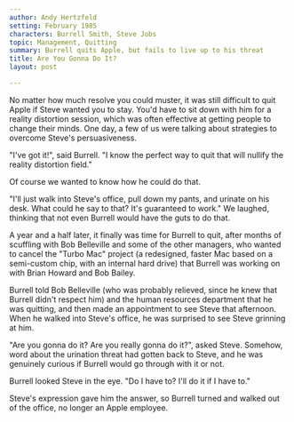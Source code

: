 ```yaml
---
author: Andy Hertzfeld
setting: February 1985
characters: Burrell Smith, Steve Jobs
topic: Management, Quitting
summary: Burrell quits Apple, but fails to live up to his threat
title: Are You Gonna Do It?
layout: post

---
```


No matter how much resolve you could muster, it was still difficult to quit Apple if Steve wanted you to stay. You'd have to sit down with him for a reality distortion session, which was often effective at getting people to change their minds. One day, a few of us were talking about strategies to overcome Steve's persuasiveness.

  
  
  
  
"I've got it!", said Burrell. "I know the perfect way to quit that will nullify the reality distortion field."  
  
  
Of course we wanted to know how he could do that.  
  
  
"I'll just walk into Steve's office, pull down my pants, and urinate on his desk. What could he say to that? It's guaranteed to work." We laughed, thinking that not even Burrell would have the guts to do that.  
  
  
A year and a half later, it finally was time for Burrell to quit, after months of scuffling with Bob Belleville and some of the other managers, who wanted to cancel the "Turbo Mac" project (a redesigned, faster Mac based on a semi-custom chip, with an internal hard drive) that Burrell was working on with Brian Howard and Bob Bailey.  
  
  
Burrell told Bob Belleville (who was probably relieved, since he knew that Burrell didn't respect him) and the human resources department that he was quitting, and then made an appointment to see Steve that afternoon. When he walked into Steve's office, he was surprised to see Steve grinning at him.  
  
  
"Are you gonna do it? Are you really gonna do it?", asked Steve. Somehow, word about the urination threat had gotten back to Steve, and he was genuinely curious if Burrell would go through with it or not.  
  
  
Burrell looked Steve in the eye. "Do I have to? I'll do it if I have to."  
  
  
 Steve's expression gave him the answer, so Burrell turned and walked out of the office, no longer an Apple employee. 

